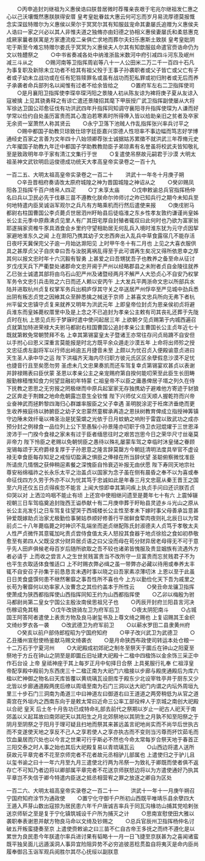 <!-- { "loadSidebar": true } -->
　　○丙申追封刘继祖为义惠侯诰曰朕昔居微时荐罹亲丧艰于宅兆尔继祖发仁惠之心以己沃壤慨然惠朕朕得安厝  皇考皇妣眷兹大惠云何可忘而岁月易流厚德莫报慨念实深兹特赠尔为义惠侯以荣尔于冥冥尔其有知服兹宠命其妻屡氏追赠为义惠侯夫人诰曰一家之兴必以其人非惟夫道之独脩亦由妇德之协相义惠侯妻屡氏和柔慈惠克成厥家曩者朕寓是方家遭流疫二亲俱亡求地而葬尔夫妇乐惠斯土致朕  皇考皇妣阴宅于斯至今难忘特赠尔娄氏于冥冥为义惠侯夫人尔其有知歆服兹命遣官赍诰命仍为文以牲醴祭之
　　○中书省奏减各处中纳淮浙盐米数河中府引减四斗河东及岷州减三斗从之
　　○赐河南等卫指挥周岩等八十一人公田米二万二千一百四十石凡为事复职及新除未立功者不给其有祖父殁于王事子孙袭职者或父子皆亡或父亡有子者或子幼未立战功或在任有犯笞赎罪名或虽有战功而犯私罪或初归附者或无后而养子承袭者命兵部列名以闻惟有过者不给余皆给之
　　○置府军左右二卫指挥使司
　　○是月襄阳卫指挥使李琛卒琛沔阳之景陵人初从陈友谅为裨将庚子夏从友谅入寇被擒  上见其骁勇释之有谅亡遣还景陵招其麾下甲辰授广武卫指挥副使屡从大将军徐达卫国公邓愈征伐有功洪武四年升指挥同知调守襄阳寻升指挥使琛为人谦而好学常以俭约自处虽历富贵而其心澹泊若寒素时所得俸入皆以给助亲旧之贫者及卒家无余资一室萧然人称其贤云
　　○永宁卫落下池贼人作乱指挥张兴率兵讨平之
　　○赐中都国子助教贝琼致仕琼字廷臣嘉兴崇德人性坦率不事边幅而笃志好学博通经史百家之言善为文年四十八始领卿荐张士诚据姑苏累徵不就洪武三年荐脩元史六年擢国子助教九年迁中都国子学助教教勋臣子弟琼素有名誉虽将校武夫皆知敬礼至是致政明年卒于家有清江文集行于世
　　○复遣使吊祭故元嗣君于沙漠
大明太祖圣神文武钦明启运俊德成功统天大孝高皇帝实录卷之一百十九



一百二五、大明太祖高皇帝实录卷之一百二十
　　洪武十一年冬十月庚子朔
　　○辛丑晋相府奏请改太原府城隍之神为晋国城隍之神诏从之
　　○癸卯赐凤阳各卫指挥千百户绮帛人四疋
　　○丁未享太庙
　　○戊申敕谕总兵官指挥杨仲名曰兵以卫民必先于伐暴三苗不遵教化朕命尔帅师讨之昨已知兵行之期今未知兵至何地特遣内臣吴诚诣军观尔之兵凡有方略乘机而行然后遣使来报
　　○庚戌驸马都尉右柱国曹国公李贞薨贞世居泗州盱眙县后徒临淮之东乡性孝友敦约谦谨尚皇姊长公主元季中原鼎沸贞见里人有广其田宅厚自封殖者辄叹曰此何时也乃欲为富家翁耶遂捐家资椎牛豕具酒食会乡里约守望相助居无何乱兵入境时淮东犹为元守贞因挈家避地淮东久之闻  上在滁阳乃携其幼子文忠西奔出入乱兵中草食露宿几不能存活日夜吁天冀保完父子逾一月始达滁阳见  上时甲午冬十有二月也  上见之大喜衣服供具之甚厚贞父子自庆幸曰吾与汝脱离祸乱得至于此可谓再生矣况又得所依恩幸之厚其何以报文忠时年十六沉毅有智勇  上甚爱之曰吾甥犹吾子也教养之备至命从征讨岁戊戌天兵下严衢婺处诸郡命文忠开阃于严州以经略郡县之未附者贞自金陵往就养乙巳张士诚遣其部将由乌石山犯严州及诸暨经两月不解严人大恐贞心不自安乃权掌军务令文忠引兵击败之六日而还人赖以安丙午  上大发兵平两浙命文忠以所部兵水陆并进取杭州贞复权掌军务兵出桐庐俘其守关之卒送居严州俘卒至严见城中劲兵悉出阴有叛志贞觉之因飨其众至醉悉擒之械送于京师  上甚喜文忠兵所向无弗下者杭州平留文忠镇守贞复来就养又明年为洪武元年  上即皇帝位封贞为恩亲侯初贞将避兵淮东而皇姊薨权厝里中及是上念之不已追封为孝亲公主敕有司其丧礼还葬于先陇贞时在杭  上思见贞形于梦寐时遣中使问起居三年  上欲朝夕见贞赐第于内城西遍召贞就第加特进荣禄大夫驸马都尉右柱国曹国公追封孝亲公主曹国长公主贞年近七十既就第敕免常朝赞拜不名  上幸其第锡宴皇太子暨诸王亦常往存问贞局蹐不自安但以手拊心曰恩义深重言莫能报是时北方既平余众遁走沙漠五年  上命将出师殄之授文忠征虏左副将军以行师出岭逾五月捷音未至  上颇以为忧召贞入便殿谕意贞进曰  天生圣人承中华之运  陛下洪福齐天海内尽归职方彼元氏区区余孽假息沙漠不足忧也捷音行且至矣愿勿劳  圣虑未几文忠果奏凯而还车驾复幸贞第锡宴欢甚贞以表谢并辞禄赐表曰臣伏蒙  圣恩以孝亲公主之亲宠赐府第自揆何能叨荣至此臣生长田畴服勤稼穑惟知食力何望显融初年特蒙  仁祖皇帝不以臣之庸愚俾居子壻之列久在侍下抚教之恩思之无穷报之罔极继而中原兵起室家无存独携幼子避难他方寄迹于豺狼之区奔走于荆棘之地命危朝露岂意生全钦惟  陛下兴师仗义应天顺人握乾符而兴帝业奋神武而拯黔黎四海归心群雄率服臣之父子幸遇  圣明脱涂泥于衽席济垂绝而更生收养掖庭待以肺腑臣之幼子文忠蒙然童穉承再造之恩扶树教育俾成立指授神筭镇守边陲未效纤毫以禆圣治是犹萤爝之光依于日月蚊蚋之响附于雷霆以致武功之成亦预分封之例禄食一品位列上公下至愚騃小孙景隆亦叨职于侍卫衣冠焜燿于三世恩泽滂沛于一门揆今食禄之家未有过于臣者缅思往时之艰苦岂思今日之荣华尺寸丝毫莫非帝力  陛下怜臣之老赐以免朝悯臣之愚待以殊礼屡蒙车驾之幸临时沐皇储之眷顾宠锡每颂于天府爵禄复厚于子孙恩意之隆言辞莫罄方今朝廷清明法度具举官不虚设禄无幸食臣每存知足之戒恒切盈满之惧臣之俸禄在所当辞伏望  圣聪俯察微忱准臣所请庶几情悃之获伸稍逭素餐之深愧臣自怜衰迈补报无由伏愿  陛下寿同天地宗社尊安裕绵福祚之长永乐太平之治盖贞以国家为念子虽在侧有晨昏之奉不以为喜或奉命征伐四方久劳于外亦不以为忧其笃于忠诚如此是年春三月文忠扈从秦王晋王之国至六月还仅五日贞得疾忽不能言  上闻大惊即幸其第问疾上执贞手问曰还识朕否贞仰哭以对  上洒泣呜咽不能止有顷  上还宫中使相继问遗至是薨年七十有六  上震悼辍视朝三日车驾临奠追封陇西王谥恭献十有二月庚申葬于盱眙县灵迹乡斗光山之原从长公主兆发引之日车驾复往望哭于西城楼长公主性至孝未下嫁时事父母善承旨意甚钟爱既嫁助贞治家尤极勤俭事舅姑恭顺好修善行平居鲜食荤肉夜则礼北辰日以为常前贞二十八年薨临薨之时神识不乱端坐而逝贞继配陈氏封淑德夫人贞笃于孝敬太夫人性严贞微忤其意辄加叱责贞尝侍食值太夫人怒投其食器于地贞徐拾之食如初恭敬愈至有弟四人父既没求分财异居贞语之曰父没而母在苟分财异居老母得无不可于意乎先人田庐俱候老母百岁后随所欲取之吾不较也诸弟皆愧服及贵显姻族有流遇外方者必请于  上而收之尝言人之生世贫贱富贵当不改所守一旦富贵而忘贫贱君子不为也平生衣取适体食惟适口  上不时赐衣弊必缉之虽一带弊亦必藏以待用或奉养太丰辄不自安召子孙集于前恳恳言未遇时事以晓之曰吾家素凉薄叨沐  上恩以至于此虽日日羙食盛馔何患不继然奢靡之事吾性所不喜也今  上方以勤俭化天下吾为戚里之长苟为奢靡何以劝率家人汝曹念之其俭约盖本于所性云
　　○癸丑命龙骧卫指挥使萧成为狭西都指挥使山西指挥同知王约为山西都指挥使
　　○乙卯以梅殷为驸马都尉尚第二皇女宁国公主殷汝南侯思祖兄子也
　　○丙辰开封府兰阳县言河决伤稼诏免其租
　　○戊午改骁骑左卫为府军后卫
　　○夜太阴犯南斗
　　○占城国王阿答阿者遣使上表贡方物及良马谢玺书及上尊文绮之赐也  上复诏赐其王金织文绮纱罗衣各一袭
　　○改武德卫为府军前卫
　　○以蕲水罗田二县隶黄州府
　　○癸亥以前户部侍郎程昭为宁国府知府
　　○甲子改兴武卫为武德卫
　　○乙丑播州宣慰使杨鉴献马赐文绮袭衣
　　○是月命狭西布政使司转运本处仓粮一十二万石于宁夏河州
　　○大祀殿成初郊祀之制冬至祭天于圜丘在钟山之阳夏至祭地于方丘在钟山之阴至是即圜丘旧址建大祀殿十二楹中四楹饰以金余饰三采正中作石台设  上帝  皇祗神座于其上每岁正月中旬择日合祭  上具冕服行礼奉  仁祖淳皇帝配享殿中殿前为东西庑三十二楹正南为大祀门六楹接以步廊与殿庑通殿后为库六楹以贮神御之物名曰天库皆覆以黄琉璃瓦设厨库于殿东少北设宰牲亭井于厨东又少北皆以步廊通道殿两庑后缭以周墙至南为石门三洞以达大祀门内谓之内坛外周垣九里三十步石门三洞南为甬道三中曰神道左曰御道右曰王道道之两旁稍低为从官之道斋宫在外垣内之西南东向于是敕太常曰近命三公率工部役梓人于京城之南创大祀殿以合祀  皇天  后土冬十月告功已成特命礼部去前代之祭期以岁止一祀古人祀天于南郊盖以义起耳故曰南郊祀天以其阳生之月北郊祭地以其阴生之月孰不知至阳祭之于阴月至阴祭之于阳月于理可疑且扫地而祭其来甚远盖言祀地尚实而不尚华后世执古而不变遂使天地之享反不己人之享若使人之享亦执古而不变则当污尊而抔饮茹毛而饮血巢居而穴处也以今言之世果可行乎斯必不然也今命太常每岁合祭天地于春首正三阳交泰之时人事之始也其后大祀殿复易以青琉璃瓦云
　　○山西边将遣人送所获故元平章完者不花至京师完者不花者故元丞相驴儿部属也  上遣使归之于驴儿且以玺书谕之曰十一年六月至九月三遣使北行两为吊祭一为致礼于卿既而使者俱不返存亡不可知乃者边将以卿部属平章完者不花送京师朕怒边将以为方遣使通好乃执其平章岂不失信于卿今特遣内臣送之抵丞相营宥之罪之放逐之卿自为区处

一百二六、大明太祖高皇帝实录卷之一百二十一
　　洪武十一年十一月庚午朔召宁国府知府涂节为通政使
　　○置宁化守御千户所初山西既平唯靖乐县余孽四大王遁入芦芽山数出寇掠为居民患六年千户唐诚吉率兵于同瓦沟椽坊山捕其党哈剌张送京师斩之至是复于宁化镇筑城设千户所为捕灭之计
　　○思南宣慰使田大雅以袭职奉表谢恩并献方物良马命以文绮及钞赐之
　　○总兵官辰州卫指挥杨仲名讨破五开叛蛮捷奏至京  上遣使赍敕谕之曰三苗不仁自古帝王多抚之而终不遵化是以累世为良民患今年朕遣尔率兵进讨果有韬略十一月一日飞捷至京朕甚为之喜闻诸蛮既平独吴面儿远遁溪洞人事异宜险阻异势不必穷追彼恶稔贯盈自将夷灭是命内臣尚履奉御吕玉诣军观兵阅胜尔其尽心抚绥以副朕意
